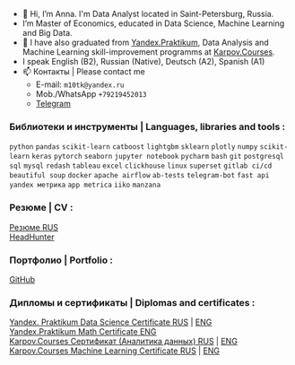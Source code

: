 - 👋 Hi, I’m Anna. I'm Data Analyst located in Saint-Petersburg, Russia. 
- I’m Master of Economics, educated in Data Science, Machine Learning and Big Data.
- 🌱 I have also graduated from [Yandex.Praktikum](https://practicum.yandex.ru/profile/data-scientist), Data Analysis and Machine Learning skill-improvement programms at [Karpov.Courses](https://karpov.courses/).
- I speak English (B2), Russian (Native), Deutsch (A2), Spanish (A1)
- 📫 Контакты | Please contact me
  - E-mail: `m10tk@yandex.ru`
  - Mob./WhatsApp `+79219452013`
  - [Telegram](https://t.me/AnnaPavlovaDS) 

### Библиотеки и инструменты | Languages, libraries and tools :
`python` `pandas` `scikit-learn` `catboost` `lightgbm` `sklearn` `plotly` `numpy` `scikit-learn` `keras` `pytorch`
`seaborn` `jupyter notebook` `pycharm` `bash` `git` `postgresql` `sql` `mysql` `redash` `tableau` `excel` `clickhouse` 
`linux` `superset` `gitlab ci/cd` `beautiful soup` `docker` `apache airflow` `ab-tests` `telegram-bot` `fast api` 
`yandex метрика` `app metrica` `iiko` `manzana`

### Резюме | CV :
[Резюме RUS](https://github.com/annapavlovads/DA_portfolio/blob/main/cv/cv_anna_pavlova_DA.md)<br> 
[HeadHunter](https://spb.hh.ru/resume/1523b2c7ff0b5dd6b80039ed1f3831676f7646)

### Портфолио | Portfolio :
[GitHub](https://github.com/annapavlovads/DA_portfolio) <br>

### Дипломы и сертификаты | Diplomas and certificates :
[Yandex. Praktikum Data Science Certificate RUS](https://drive.google.com/file/d/14KGYoyjqFNbdTbnrFKWjXno6b6C6BwF7/view?usp=sharing) | [ENG](https://drive.google.com/file/d/1y492Yh2_KMLBz6OpsgWrbqJwZLqk7A7c/view?usp=sharing) <br>
[Yandex.Praktikum Math Certificate ENG](https://drive.google.com/file/d/1u7n1LtuBNKsclhvaB0e--oGOUz8bry3B/view?usp=sharing)<br>
[Karpov.Courses Сертификат (Аналитика данных) RUS](https://drive.google.com/file/d/1a9dKDEVsUSPcHWEGoP4KH4qLlIkSvObN/view?usp=sharing) | [ENG](https://drive.google.com/file/d/1oAmbDiimraaNaxu1Ps9wK2oobTOBzRrt/view?usp=sharing) <br>
[Karpov.Courses Machine Learning Certificate RUS](https://drive.google.com/file/d/1OZ_Q6VyjClg9x69aRg2XTpcoq_EvdAt_/view?usp=share_link) | [ENG](https://drive.google.com/file/d/1OLVy3HchmdksYIUCDCAfsK1-bGq-EDbU/view?usp=share_link) <br>

